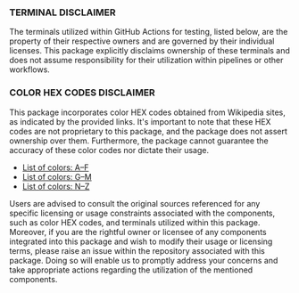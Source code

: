 ### TERMINAL DISCLAIMER

The terminals utilized within GitHub Actions for testing, listed below, are the property of their respective owners and
are governed by their individual licenses. This package explicitly disclaims ownership of these terminals and does not
assume responsibility for their utilization within pipelines or other workflows.

### COLOR HEX CODES DISCLAIMER

This package incorporates color HEX codes obtained from Wikipedia sites, as indicated by the provided links. It's
important to note that these HEX codes are not proprietary to this package, and the package does not assert ownership
over them. Furthermore, the package cannot guarantee the accuracy of these color codes nor dictate their usage.

- [List of colors: A–F](https://en.wikipedia.org/wiki/List_of_colors:_A%E2%80%93F)
- [List of colors: G–M](https://en.wikipedia.org/wiki/List_of_colors:_G%E2%80%93M)
- [List of colors: N–Z](https://en.wikipedia.org/wiki/List_of_colors:_N%E2%80%93Z)

Users are advised to consult the original sources referenced for any specific licensing or usage constraints associated
with the components, such as color HEX codes, and terminals utilized within this package. Moreover, if you are the
rightful owner or licensee of any components integrated into this package and wish to modify their usage or licensing
terms, please raise an issue within the repository associated with this package. Doing so will enable us to promptly
address your concerns and take appropriate actions regarding the utilization of the mentioned components.